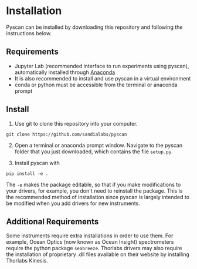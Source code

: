 # Installation

Pyscan can be installed by downloading this repository and following the instructions below.

## Requirements

* Jupyter Lab (recommended interface to run experiments using pyscan), automatically installed through [Anaconda](https://www.anaconda.com)
* It is also recommended to install and use pyscan in a virtual environment
* conda or python must be accessible from the terminal or anaconda prompt

## Install

1. Use git to clone this repository into your computer.
```
git clone https://github.com/sandialabs/pyscan
```

2. Open a terminal or anaconda prompt window. Navigate to the pyscan folder that you just downloaded, which contains the file `setup.py`.

3. Install pyscan with

```
pip install -e .
```

The `-e` makes the package editable, so that if you make modifications to your drivers, for example, you don't need to reinstall the package. This is the recommended method of installation since pyscan is largely intended to be modified when you add drivers for new instruments.

## Additional Requirements

Some instruments require extra installations in order to use them. For example, Ocean Optics (now known as Ocean Insight) spectrometers require the python package `seabreeze`.  Thorlabs drivers may also require the installation of proprietary .dll files available on their website by installing Thorlabs Kinesis.